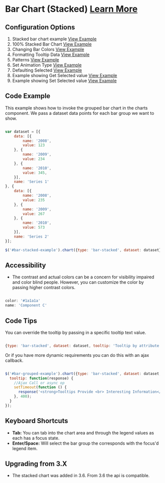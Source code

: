 
# Bar Chart (Stacked)  [Learn More](#)

## Configuration Options

1. Stacked bar chart example [View Example]( ../components/bar-stacked/example-index)
2. 100% Stacked Bar Chart [View Example]( ../components/bar-stacked/example-stacked-100)
3. Changing Bar Colors [View Example]( ../components/bar-stacked/example-stacked-colors)
4. Formatting Tooltip Data [View Example]( ../components/bar-stacked/example-stacked-formatter-string)
5. Patterns [View Example]( ../components/bar-stacked/example-stacked-patterns)
6. Set Animation Type [View Example]( ../components/bar-stacked/example-animation)
7. Defaulting Selected [View Example]( ../components/bar-stacked/example-stacked-selected)
8. Example showing Get Selected value [View Example]( ../components/bar-stacked/example-get-selected)
9. Example showing Set Selected value [View Example]( ../components/bar-stacked/example-set-selected)

## Code Example

This example shows how to invoke the grouped bar chart in the charts component. We pass a dataset data points for each bar group we want to show.
```javascript

var dataset = [{
    data: [{
        name: '2008',
        value: 123
    }, {
        name: '2009',
        value: 234
    }, {
        name: '2010',
        value: 345,
    }],
    name: 'Series 1'
}, {
    data: [{
        name: '2008',
        value: 235
    }, {
        name: '2009',
        value: 267
    }, {
        name: '2010',
        value: 573
    }],
    name: 'Series 2'
}];

$('#bar-stacked-example').chart({type: 'bar-stacked', dataset: dataset});


```

## Accessibility

- The contrast and actual colors can be a concern for visibility impaired and color blind people. However, you can customize the color by passing higher contrast colors.

```javascript

color: '#1a1a1a'
name: 'Component C'

```

## Code Tips

You can override the tooltip by passing in a specific tooltip text value.

```javascript

{type: 'bar-stacked', dataset: dataset, tooltip: 'Tooltip by attribute'}


```

Or if you have more dynamic requirements you can do this with an ajax callback.

```javascript

$('#bar-grouped-example').chart({type: 'bar-stacked', dataset: dataset,
  tooltip: function(response) {
    //Ajax Call or async op
    setTimeout(function () {
      response('<strong>Tooltips Provide <br> Interesting Information</strong>');
    }, 400);
  }
});


```

## Keyboard Shortcuts

-   **Tab:** You can tab into the chart area and through the legend values as each has a focus state.
-   **Enter/Space:** Will select the bar group the corresponds with the focus'd legend item.

## Upgrading from 3.X

-   The stacked chart was added in 3.6. From 3.6 the api is compatible.
